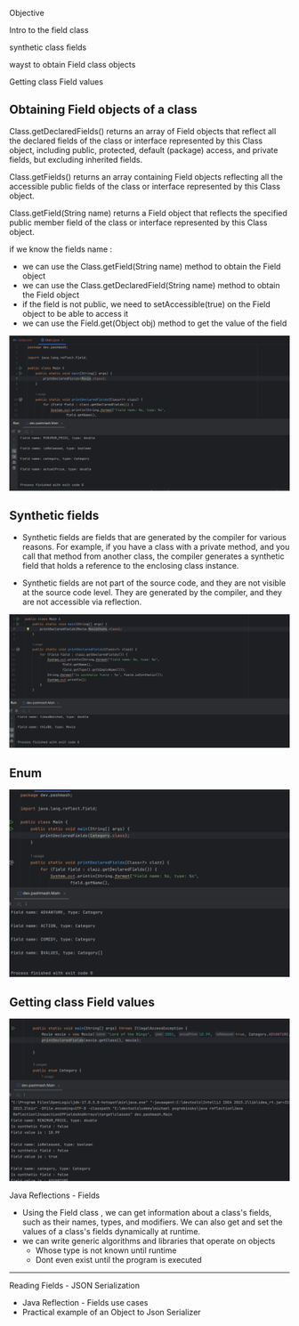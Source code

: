 Objective 

Intro to the field class

synthetic class fields

wayst to obtain Field class objects

Getting class Field values


Obtaining Field objects of a class
-------

Class.getDeclaredFields() returns an array of Field objects that reflect all the declared fields of the class or interface represented by this Class object, including public, protected, default (package) access, and private fields, but excluding inherited fields.

Class.getFields() returns an array containing Field objects reflecting all the accessible public fields of the class or interface represented by this Class object.

Class.getField(String name) returns a Field object that reflects the specified public member field of the class or interface represented by this Class object.

if we know the fields name :
- we can use the Class.getField(String name) method to obtain the Field object
- we can use the Class.getDeclaredField(String name) method to obtain the Field object
- if the field is not public, we need to setAccessible(true) on the Field object to be able to access it
- we can use the Field.get(Object obj) method to get the value of the field


![img_1.png](img_1.png)

Synthetic fields
---

- Synthetic fields are fields that are generated by the compiler for various reasons. For example, if you have a class with a private method, and you call that method from another class, the compiler generates a synthetic field that holds a reference to the enclosing class instance.

- Synthetic fields are not part of the source code, and they are not visible at the source code level. They are generated by the compiler, and they are not accessible via reflection.


![img.png](img.png)


Enum
----

![img_2.png](img_2.png)


Getting class Field values
----

![img_3.png](img_3.png)


Java Reflections - Fields

- Using the Field class , we can get information about a class's fields, such as their names, types, and modifiers. We can also get and set the values of a class's fields dynamically at runtime.
- we can write generic algorithms and libraries that operate on objects 
    - Whose type is not known until runtime
    - Dont even exist until the program is executed


-----------------

Reading Fields - JSON Serialization

- Java Reflection - Fields use cases 
- Practical example of an Object to Json Serializer